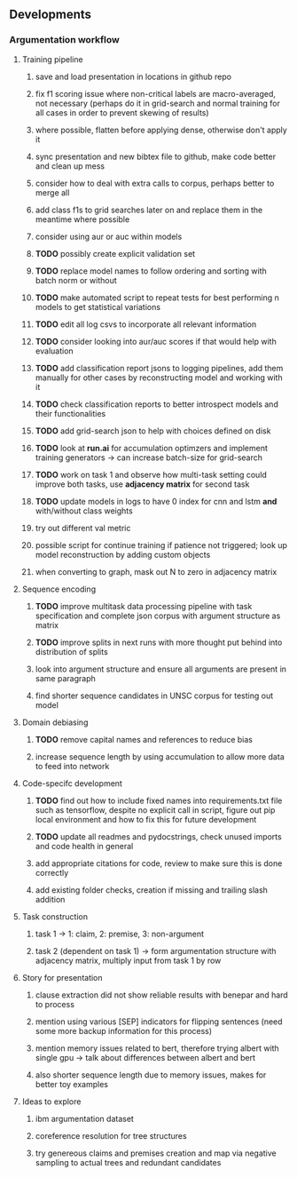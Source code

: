Developments
------------

### Argumentation workflow

1.  Training pipeline

    1.  save and load presentation in locations in github repo

    2.  fix f1 scoring issue where non-critical labels are
        macro-averaged, not necessary (perhaps do it in grid-search and
        normal training for all cases in order to prevent skewing of
        results)

    3.  where possible, flatten before applying dense, otherwise don\'t
        apply it

    4.  sync presentation and new bibtex file to github, make code
        better and clean up mess

    5.  consider how to deal with extra calls to corpus, perhaps better
        to merge all

    6.  add class f1s to grid searches later on and replace them in the
        meantime where possible

    7.  consider using aur or auc within models

    8.  **TODO** possibly create explicit validation set

    9.  **TODO** replace model names to follow ordering and
        sorting with batch norm or without

    10. **TODO** make automated script to repeat tests for
        best performing n models to get statistical variations

    11. **TODO** edit all log csvs to incorporate all
        relevant information

    12. **TODO** consider looking into aur/auc scores if that
        would help with evaluation

    13. **TODO** add classification report jsons to logging
        pipelines, add them manually for other cases by reconstructing
        model and working with it

    14. **TODO** check classification reports to better
        introspect models and their functionalities

    15. **TODO** add grid-search json to help with choices
        defined on disk

    16. **TODO** look at **run.ai** for accumulation
        optimzers and implement training generators -\> can increase
        batch-size for grid-search

    17. **TODO** work on task 1 and observe how multi-task
        setting could improve both tasks, use **adjacency matrix** for
        second task

    18. **TODO** update models in logs to have 0 index for
        cnn and lstm **and** with/without class weights

    19. try out different val metric

    20. possible script for continue training if patience not triggered;
        look up model reconstruction by adding custom objects

    21. when converting to graph, mask out N to zero in adjacency matrix

2.  Sequence encoding

    1.  **TODO** improve multitask data processing pipeline
        with task specification and complete json corpus with argument
        structure as matrix

    2.  **TODO** improve splits in next runs with more
        thought put behind into distribution of splits

    3.  look into argument structure and ensure all arguments are
        present in same paragraph

    4.  find shorter sequence candidates in UNSC corpus for testing out
        model

3.  Domain debiasing

    1.  **TODO** remove capital names and references to
        reduce bias

    2.  increase sequence length by using accumulation to allow more
        data to feed into network

4.  Code-specifc development

    1.  **TODO** find out how to include fixed names into
        requirements.txt file such as tensorflow, despite no explicit
        call in script, figure out pip local environment and how to fix
        this for future development

    2.  **TODO** update all readmes and pydocstrings, check
        unused imports and code health in general

    3.  add appropriate citations for code, review to make sure this is
        done correctly

    4.  add existing folder checks, creation if missing and trailing
        slash addition

5.  Task construction

    1.  task 1 -\> 1: claim, 2: premise, 3: non-argument

    2.  task 2 (dependent on task 1) -\> form argumentation structure
        with adjacency matrix, multiply input from task 1 by row

6.  Story for presentation

    1.  clause extraction did not show reliable results with benepar and
        hard to process

    2.  mention using various \[SEP\] indicators for flipping sentences
        (need some more backup information for this process)

    3.  mention memory issues related to bert, therefore trying albert
        with single gpu -\> talk about differences between albert and
        bert

    4.  also shorter sequence length due to memory issues, makes for
        better toy examples

7.  Ideas to explore

    1.  ibm argumentation dataset

    2.  coreference resolution for tree structures

    3.  try genereous claims and premises creation and map via negative
        sampling to actual trees and redundant candidates
